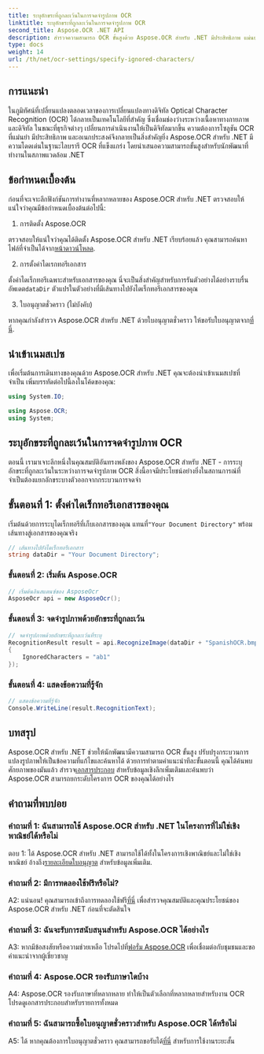 ```yaml
---
title: ระบุอักขระที่ถูกละเว้นในการจดจำรูปภาพ OCR
linktitle: ระบุอักขระที่ถูกละเว้นในการจดจำรูปภาพ OCR
second_title: Aspose.OCR .NET API
description: สำรวจความสามารถ OCR ขั้นสูงด้วย Aspose.OCR สำหรับ .NET มีประสิทธิภาพ แม่นยำ และเป็นมิตรกับนักพัฒนา
type: docs
weight: 14
url: /th/net/ocr-settings/specify-ignored-characters/
---
```

## การแนะนำ

ในภูมิทัศน์ที่เปลี่ยนแปลงตลอดเวลาของการเปลี่ยนแปลงทางดิจิทัล Optical Character Recognition (OCR) ได้กลายเป็นเทคโนโลยีที่สำคัญ ซึ่งเชื่อมช่องว่างระหว่างเนื้อหาทางกายภาพและดิจิทัล ในขณะที่ธุรกิจต่างๆ เปลี่ยนการดำเนินงานให้เป็นดิจิทัลมากขึ้น ความต้องการโซลูชัน OCR ที่แม่นยำ มีประสิทธิภาพ และอเนกประสงค์จึงกลายเป็นสิ่งสำคัญยิ่ง Aspose.OCR สำหรับ .NET มีความโดดเด่นในฐานะไลบรารี OCR ที่แข็งแกร่ง โดยนำเสนอความสามารถขั้นสูงสำหรับนักพัฒนาที่ทำงานในสภาพแวดล้อม .NET

## ข้อกำหนดเบื้องต้น

ก่อนที่จะเจาะลึกฟังก์ชันการทำงานที่หลากหลายของ Aspose.OCR สำหรับ .NET ตรวจสอบให้แน่ใจว่าคุณมีข้อกำหนดเบื้องต้นต่อไปนี้:

1. การติดตั้ง Aspose.OCR

 ตรวจสอบให้แน่ใจว่าคุณได้ติดตั้ง Aspose.OCR สำหรับ .NET เรียบร้อยแล้ว คุณสามารถค้นหาไฟล์ที่จำเป็นได้จาก[หน้าดาวน์โหลด](https://releases.aspose.com/ocr/net/).

2. การตั้งค่าไดเรกทอรีเอกสาร

 ตั้งค่าไดเร็กทอรีเฉพาะสำหรับเอกสารของคุณ นี่จะเป็นสิ่งสำคัญสำหรับการรันตัวอย่างได้อย่างราบรื่น อัพเดต`dataDir` ตัวแปรในตัวอย่างที่มีเส้นทางไปยังไดเร็กทอรีเอกสารของคุณ

3. ใบอนุญาตชั่วคราว (ไม่บังคับ)

หากคุณกำลังสำรวจ Aspose.OCR สำหรับ .NET ด้วยใบอนุญาตชั่วคราว ให้ขอรับใบอนุญาตจาก[ที่นี่](https://purchase.aspose.com/temporary-license/).

## นำเข้าเนมสเปซ

เพื่อเริ่มต้นการเดินทางของคุณด้วย Aspose.OCR สำหรับ .NET คุณจะต้องนำเข้าเนมสเปซที่จำเป็น เพิ่มบรรทัดต่อไปนี้ลงในโค้ดของคุณ:

```csharp
using System.IO;

using Aspose.OCR;
using System;
```

## ระบุอักขระที่ถูกละเว้นในการจดจำรูปภาพ OCR

ตอนนี้ เรามาเจาะลึกหนึ่งในคุณสมบัติอันทรงพลังของ Aspose.OCR สำหรับ .NET - การระบุอักขระที่ถูกละเว้นในระหว่างการจดจำรูปภาพ OCR สิ่งนี้อาจมีประโยชน์อย่างยิ่งในสถานการณ์ที่จำเป็นต้องแยกอักขระบางตัวออกจากกระบวนการจดจำ

## ขั้นตอนที่ 1: ตั้งค่าไดเร็กทอรีเอกสารของคุณ

 เริ่มต้นด้วยการระบุไดเร็กทอรีที่เก็บเอกสารของคุณ แทนที่`"Your Document Directory"` พร้อมเส้นทางสู่เอกสารของคุณจริง

```csharp
// เส้นทางไปยังไดเร็กทอรีเอกสาร
string dataDir = "Your Document Directory";
```

### ขั้นตอนที่ 2: เริ่มต้น Aspose.OCR

```csharp
// เริ่มต้นอินสแตนซ์ของ AsposeOcr
AsposeOcr api = new AsposeOcr();
```

### ขั้นตอนที่ 3: จดจำรูปภาพด้วยอักขระที่ถูกละเว้น

```csharp
// จดจำรูปภาพด้วยอักขระที่ถูกละเว้นที่ระบุ
RecognitionResult result = api.RecognizeImage(dataDir + "SpanishOCR.bmp", new RecognitionSettings
{
    IgnoredCharacters = "ab1"
});
```

### ขั้นตอนที่ 4: แสดงข้อความที่รู้จัก

```csharp
// แสดงข้อความที่รู้จัก
Console.WriteLine(result.RecognitionText);
```

## บทสรุป

 Aspose.OCR สำหรับ .NET ช่วยให้นักพัฒนามีความสามารถ OCR ขั้นสูง ปรับปรุงกระบวนการแปลงรูปภาพให้เป็นข้อความที่แก้ไขและค้นหาได้ ด้วยการทำตามคำแนะนำทีละขั้นตอนนี้ คุณได้ค้นพบศักยภาพของมันแล้ว สำรวจ[เอกสารประกอบ](https://reference.aspose.com/ocr/net/) สำหรับข้อมูลเชิงลึกเพิ่มเติมและค้นพบว่า Aspose.OCR สามารถยกระดับโครงการ OCR ของคุณได้อย่างไร

## คำถามที่พบบ่อย

### คำถามที่ 1: ฉันสามารถใช้ Aspose.OCR สำหรับ .NET ในโครงการที่ไม่ใช่เชิงพาณิชย์ได้หรือไม่

 ตอบ 1: ได้ Aspose.OCR สำหรับ .NET สามารถใช้ได้ทั้งในโครงการเชิงพาณิชย์และไม่ใช่เชิงพาณิชย์ อ้างถึง[รายละเอียดใบอนุญาต](https://purchase.aspose.com/buy) สำหรับข้อมูลเพิ่มเติม.

### คำถามที่ 2: มีการทดลองใช้ฟรีหรือไม่?

 A2: แน่นอน! คุณสามารถเข้าถึงการทดลองใช้ฟรี[ที่นี่](https://releases.aspose.com/) เพื่อสำรวจคุณสมบัติและคุณประโยชน์ของ Aspose.OCR สำหรับ .NET ก่อนที่จะตัดสินใจ

### คำถามที่ 3: ฉันจะรับการสนับสนุนสำหรับ Aspose.OCR ได้อย่างไร

 A3: หากมีข้อสงสัยหรือความช่วยเหลือ โปรดไปที่[ฟอรั่ม Aspose.OCR](https://forum.aspose.com/c/ocr/16) เพื่อเชื่อมต่อกับชุมชนและขอคำแนะนำจากผู้เชี่ยวชาญ

### คำถามที่ 4: Aspose.OCR รองรับภาษาใดบ้าง

A4: Aspose.OCR รองรับภาษาที่หลากหลาย ทำให้เป็นตัวเลือกที่หลากหลายสำหรับงาน OCR โปรดดูเอกสารประกอบสำหรับรายการทั้งหมด

### คำถามที่ 5: ฉันสามารถซื้อใบอนุญาตชั่วคราวสำหรับ Aspose.OCR ได้หรือไม่

 A5: ได้ หากคุณต้องการใบอนุญาตชั่วคราว คุณสามารถขอรับได้[ที่นี่](https://purchase.aspose.com/temporary-license/) สำหรับการใช้งานระยะสั้น